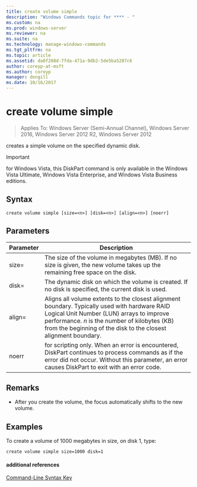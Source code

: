 ```yaml
---
title: create volume simple
description: "Windows Commands topic for **** - "
ms.custom: na
ms.prod: windows-server
ms.reviewer: na
ms.suite: na
ms.technology: manage-windows-commands
ms.tgt_pltfrm: na
ms.topic: article
ms.assetid: da0f208d-7fda-471a-9db2-5de5ba5207c6
author: coreyp-at-msft
ms.author: coreyp
manager: dongill
ms.date: 10/16/2017
---
```

# create volume simple

>Applies To: Windows Server (Semi-Annual Channel), Windows Server 2016, Windows Server 2012 R2, Windows Server 2012

creates a simple volume on the specified dynamic disk.  
  
> [!IMPORTANT]  
> for Windows Vista, this DiskPart command is only available in the Windows Vista Ultimate, Windows Vista Enterprise, and Windows Vista Business editions.  
  
  
  
## Syntax  
  
```  
create volume simple [size=<n>] [disk=<n>] [align=<n>] [noerr]  
```  
  
## Parameters  
  
| Parameter  |                                                                                                                            Description                                                                                                                            |
|------------|-------------------------------------------------------------------------------------------------------------------------------------------------------------------------------------------------------------------------------------------------------------------|
| size\=<n>  |                                                                  The size of the volume in megabytes \(MB\). If no size is given, the new volume takes up the remaining free space on the disk.                                                                   |
| disk\=<n>  |                                                                                The dynamic disk on which the volume is created. If no disk is specified, the current disk is used.                                                                                |
| align\=<n> | Aligns all volume extents to the closest alignment boundary. Typically used with hardware RAID Logical Unit Number \(LUN\) arrays to improve performance. *n* is the number of kilobytes \(KB\) from the beginning of the disk to the closest alignment boundary. |
|   noerr    |                               for scripting only. When an error is encountered, DiskPart continues to process commands as if the error did not occur. Without this parameter, an error causes DiskPart to exit with an error code.                                |
  
## Remarks  
  
-   After you create the volume, the focus automatically shifts to the new volume.  
  
## <a name="BKMK_examples"></a>Examples  
To create a volume of 1000 megabytes in size, on disk 1, type:  
  
```  
create volume simple size=1000 disk=1  
```  
  
#### additional references  
[Command-Line Syntax Key](command-line-syntax-key.md)  
  

  

